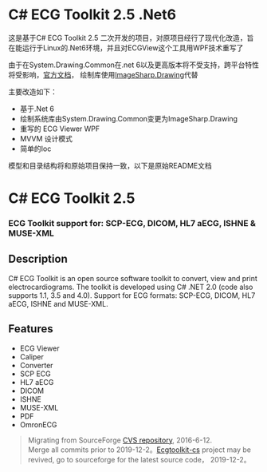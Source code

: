 # C# ECG Toolkit 2.5 .Net6

这是基于C# ECG Toolkit 2.5 二次开发的项目，对原项目经行了现代化改造，旨在能运行于Linux的.Net6环境，并且对ECGView这个工具用WPF技术重写了

由于在System.Drawing.Common在.net 6以及更高版本将不受支持，跨平台特性将受影响，[官方文档](https://learn.microsoft.com/zh-cn/dotnet/core/compatibility/core-libraries/6.0/system-drawing-common-windows-only)， 绘制库使用[ImageSharp.Drawing](https://github.com/SixLabors/ImageSharp.Drawing)代替

主要改造如下：

- 基于.Net 6 
- 绘制系统库由System.Drawing.Common变更为ImageSharp.Drawing
- 重写的 ECG Viewer WPF
- MVVM 设计模式
- 简单的Ioc

模型和目录结构将和原始项目保持一致，以下是原始README文档



# C# ECG Toolkit 2.5
### ECG Toolkit support for: SCP-ECG, DICOM, HL7 aECG, ISHNE & MUSE-XML

## Description
C# ECG Toolkit is an open source software toolkit to convert, view and print electrocardiograms. The toolkit is developed using C# .NET 2.0 (code also supports 1.1, 3.5 and 4.0). Support for ECG formats: SCP-ECG, DICOM, HL7 aECG, ISHNE and MUSE-XML.

## Features
- ECG Viewer
- Caliper
- Converter
- SCP ECG
- HL7 aECG
- DICOM
- ISHNE
- MUSE-XML
- PDF
- OmronECG

> Migrating from SourceForge [CVS repository](http://ecgtoolkit-cs.sourceforge.net/), 2016-6-12.  
> Merge all commits prior to 2019-12-2。[Ecgtoolkit-cs](https://sourceforge.net/p/ecgtoolkit-cs/git/ci/master/tree/) project may be revived, go to sourceforge for the latest source code， 2019-12-2。
